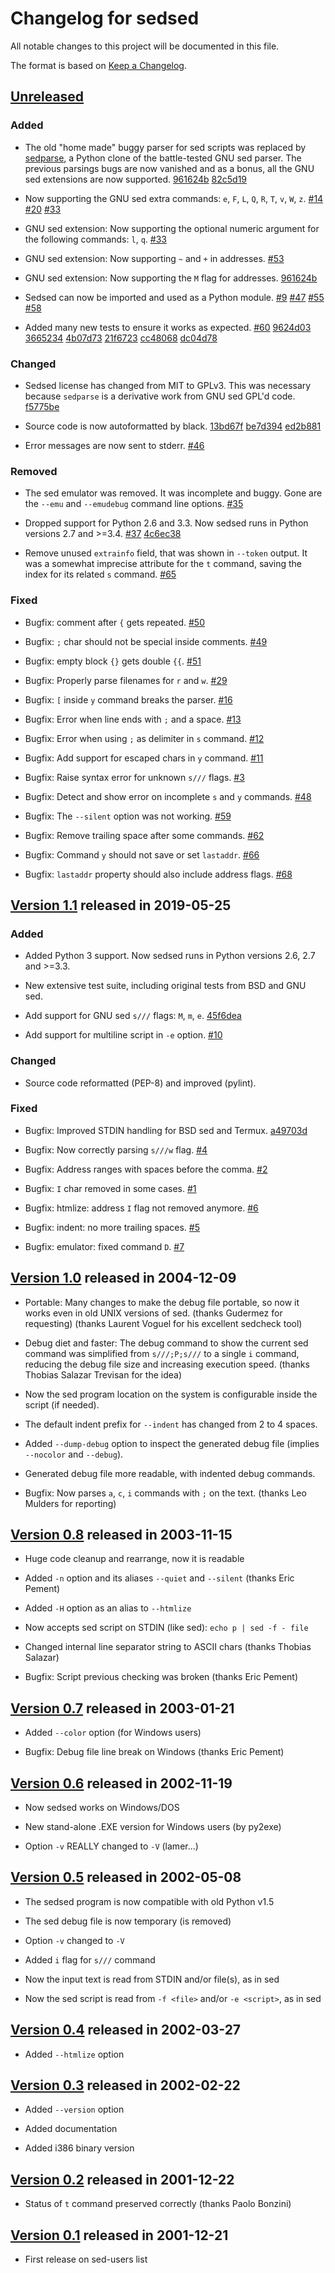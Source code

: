 # Changelog for sedsed

All notable changes to this project will be documented in this file.

The format is based on [Keep a Changelog].

[Keep a Changelog]: https://keepachangelog.com/en/1.0.0/

[Unreleased]: https://github.com/aureliojargas/sedsed/compare/v1.1...HEAD
[Version 1.1]: https://github.com/aureliojargas/sedsed/compare/v1.0...v1.1
[Version 1.0]: https://github.com/aureliojargas/sedsed/compare/v0.8...v1.0
[Version 0.8]: https://github.com/aureliojargas/sedsed/compare/v0.7...v0.8
[Version 0.7]: https://github.com/aureliojargas/sedsed/compare/v0.6...v0.7
[Version 0.6]: https://github.com/aureliojargas/sedsed/compare/v0.5...v0.6
[Version 0.5]: https://github.com/aureliojargas/sedsed/compare/v0.4...v0.5
[Version 0.4]: https://github.com/aureliojargas/sedsed/compare/v0.3...v0.4
[Version 0.3]: https://github.com/aureliojargas/sedsed/compare/v0.2...v0.3
[Version 0.2]: https://github.com/aureliojargas/sedsed/compare/v0.1...v0.2
[Version 0.1]: https://github.com/aureliojargas/sedsed/compare/v0.0...v0.1


## [Unreleased]

### Added

- The old "home made" buggy parser for sed scripts was replaced by
  [sedparse](https://github.com/aureliojargas/sedparse), a Python clone
  of the battle-tested GNU sed parser. The previous parsings bugs are
  now vanished and as a bonus, all the GNU sed extensions are now
  supported.
  [961624b](https://github.com/aureliojargas/sedsed/commit/961624b)
  [82c5d19](https://github.com/aureliojargas/sedsed/commit/82c5d19)

- Now supporting the GNU sed extra commands: `e`, `F`, `L`, `Q`, `R`,
  `T`, `v`, `W`, `z`.
  [#14](https://github.com/aureliojargas/sedsed/issues/14)
  [#20](https://github.com/aureliojargas/sedsed/issues/20)
  [#33](https://github.com/aureliojargas/sedsed/issues/33)

- GNU sed extension: Now supporting the optional numeric argument for
  the following commands: `l`, `q`.
  [#33](https://github.com/aureliojargas/sedsed/issues/33)

- GNU sed extension: Now supporting `~` and `+` in addresses.
  [#53](https://github.com/aureliojargas/sedsed/issues/53)

- GNU sed extension: Now supporting the `M` flag for addresses.
  [961624b](https://github.com/aureliojargas/sedsed/commit/961624b)

- Sedsed can now be imported and used as a Python module.
  [#9](https://github.com/aureliojargas/sedsed/issues/9)
  [#47](https://github.com/aureliojargas/sedsed/issues/47)
  [#55](https://github.com/aureliojargas/sedsed/issues/55)
  [#58](https://github.com/aureliojargas/sedsed/issues/58)

- Added many new tests to ensure it works as expected.
  [#60](https://github.com/aureliojargas/sedsed/issues/60)
  [9624d03](https://github.com/aureliojargas/sedsed/commit/9624d03)
  [3665234](https://github.com/aureliojargas/sedsed/commit/3665234)
  [4b07d73](https://github.com/aureliojargas/sedsed/commit/4b07d73)
  [21f6723](https://github.com/aureliojargas/sedsed/commit/21f6723)
  [cc48068](https://github.com/aureliojargas/sedsed/commit/cc48068)
  [dc04d78](https://github.com/aureliojargas/sedsed/commit/dc04d78)

### Changed

- Sedsed license has changed from MIT to GPLv3. This was necessary
  because `sedparse` is a derivative work from GNU sed GPL'd code.
  [f5775be](https://github.com/aureliojargas/sedsed/commit/f5775be)

- Source code is now autoformatted by black.
  [13bd67f](https://github.com/aureliojargas/sedsed/commit/13bd67f)
  [be7d394](https://github.com/aureliojargas/sedsed/commit/be7d394)
  [ed2b881](https://github.com/aureliojargas/sedsed/commit/ed2b881)

- Error messages are now sent to stderr.
  [#46](https://github.com/aureliojargas/sedsed/issues/46)

### Removed

- The sed emulator was removed. It was incomplete and buggy. Gone are
  the `--emu` and `--emudebug` command line options.
  [#35](https://github.com/aureliojargas/sedsed/issues/35)

- Dropped support for Python 2.6 and 3.3. Now sedsed runs in Python
  versions 2.7 and >=3.4.
  [#37](https://github.com/aureliojargas/sedsed/issues/37)
  [4c6ec38](https://github.com/aureliojargas/sedsed/commit/4c6ec38)

- Remove unused `extrainfo` field, that was shown in `--token` output.
  It was a somewhat imprecise attribute for the `t` command, saving the
  index for its related `s` command.
  [#65](https://github.com/aureliojargas/sedsed/issues/65)

### Fixed

- Bugfix: comment after `{` gets repeated.
  [#50](https://github.com/aureliojargas/sedsed/issues/50)

- Bugfix: `;` char should not be special inside comments.
  [#49](https://github.com/aureliojargas/sedsed/issues/49)

- Bugfix: empty block `{}` gets double `{{`.
  [#51](https://github.com/aureliojargas/sedsed/issues/51)

- Bugfix: Properly parse filenames for `r` and `w`.
  [#29](https://github.com/aureliojargas/sedsed/issues/29)

- Bugfix: `[` inside `y` command breaks the parser.
  [#16](https://github.com/aureliojargas/sedsed/issues/16)

- Bugfix: Error when line ends with `;` and a space.
  [#13](https://github.com/aureliojargas/sedsed/issues/13)

- Bugfix: Error when using `;` as delimiter in `s` command.
  [#12](https://github.com/aureliojargas/sedsed/issues/12)

- Bugfix: Add support for escaped chars in `y` command.
  [#11](https://github.com/aureliojargas/sedsed/issues/11)

- Bugfix: Raise syntax error for unknown `s///` flags.
  [#3](https://github.com/aureliojargas/sedsed/issues/3)

- Bugfix: Detect and show error on incomplete `s` and `y` commands.
  [#48](https://github.com/aureliojargas/sedsed/issues/48)

- Bugfix: The `--silent` option was not working.
  [#59](https://github.com/aureliojargas/sedsed/issues/59)

- Bugfix: Remove trailing space after some commands.
  [#62](https://github.com/aureliojargas/sedsed/issues/62)

- Bugfix: Command `y` should not save or set `lastaddr`.
  [#66](https://github.com/aureliojargas/sedsed/issues/66)

- Bugfix: `lastaddr` property should also include address flags.
  [#68](https://github.com/aureliojargas/sedsed/issues/68)


## [Version 1.1] released in 2019-05-25

### Added

- Added Python 3 support. Now sedsed runs in Python versions 2.6, 2.7
  and >=3.3.

- New extensive test suite, including original tests from BSD and GNU
  sed.

- Add support for GNU sed `s///` flags: `M`, `m`, `e`.
  [45f6dea](https://github.com/aureliojargas/sedsed/commit/45f6dea)

- Add support for multiline script in `-e` option.
  [#10](https://github.com/aureliojargas/sedsed/issues/10)

### Changed

- Source code reformatted (PEP-8) and improved (pylint).

### Fixed

- Bugfix: Improved STDIN handling for BSD sed and Termux.
  [a49703d](https://github.com/aureliojargas/sedsed/commit/a49703d)

- Bugfix: Now correctly parsing `s///w` flag.
  [#4](https://github.com/aureliojargas/sedsed/issues/4)

- Bugfix: Address ranges with spaces before the comma.
  [#2](https://github.com/aureliojargas/sedsed/issues/2)

- Bugfix: `I` char removed in some cases.
  [#1](https://github.com/aureliojargas/sedsed/issues/1)

- Bugfix: htmlize: address `I` flag not removed anymore.
  [#6](https://github.com/aureliojargas/sedsed/issues/6)

- Bugfix: indent: no more trailing spaces.
  [#5](https://github.com/aureliojargas/sedsed/issues/5)

- Bugfix: emulator: fixed command `D`.
  [#7](https://github.com/aureliojargas/sedsed/issues/7)


## [Version 1.0] released in 2004-12-09

- Portable: Many changes to make the debug file portable, so now it
  works even in old UNIX versions of sed.
  (thanks Gudermez for requesting)
  (thanks Laurent Voguel for his excellent sedcheck tool)

- Debug diet and faster: The debug command to show the current sed
  command was simplified from `s///;P;s///` to a single `i` command,
  reducing the debug file size and increasing execution speed.
  (thanks Thobias Salazar Trevisan for the idea)

- Now the sed program location on the system is configurable inside the
  script (if needed).

- The default indent prefix for `--indent` has changed from 2 to 4
  spaces.

- Added `--dump-debug` option to inspect the generated debug file
  (implies `--nocolor` and `--debug`).

- Generated debug file more readable, with indented debug commands.

- Bugfix: Now parses `a`, `c`, `i` commands with `;` on the text.
  (thanks Leo Mulders for reporting)


## [Version 0.8] released in 2003-11-15

- Huge code cleanup and rearrange, now it is readable

- Added `-n` option and its aliases `--quiet` and `--silent`
  (thanks Eric Pement)

- Added `-H` option as an alias to `--htmlize`

- Now accepts sed script on STDIN (like sed): `echo p | sed -f - file`

- Changed internal line separator string to ASCII chars
  (thanks Thobias Salazar)

- Bugfix: Script previous checking was broken (thanks Eric Pement)


## [Version 0.7] released in 2003-01-21

- Added `--color` option (for Windows users)

- Bugfix: Debug file line break on Windows (thanks Eric Pement)


## [Version 0.6] released in 2002-11-19

- Now sedsed works on Windows/DOS

- New stand-alone .EXE version for Windows users (by py2exe)

- Option `-v` REALLY changed to `-V` (lamer...)


## [Version 0.5] released in 2002-05-08

- The sedsed program is now compatible with old Python v1.5

- The sed debug file is now temporary (is removed)

- Option `-v` changed to `-V`

- Added `i` flag for `s///` command

- Now the input text is read from STDIN and/or file(s), as in sed

- Now the sed script is read from `-f <file>` and/or `-e <script>`, as
  in sed


## [Version 0.4] released in 2002-03-27

- Added `--htmlize` option


## [Version 0.3] released in 2002-02-22

- Added `--version` option

- Added documentation

- Added i386 binary version


## [Version 0.2] released in 2001-12-22

- Status of `t` command preserved correctly (thanks Paolo Bonzini)


## [Version 0.1] released in 2001-12-21

- First release on sed-users list


<!-- vim: set textwidth=72: -->
